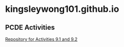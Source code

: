 # kingsleywong101.github.io

## PCDE Activities
<a href="https://github.com/kingsleywong101/PCDE-Activity-9.1"> Repository for Activities 9.1 and 9.2 </a>
